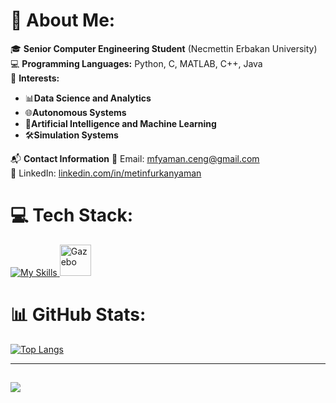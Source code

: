 # 💫 About Me:

🎓 **Senior Computer Engineering Student** (Necmettin Erbakan University)  
💻 **Programming Languages:** Python, C, MATLAB, C++, Java  
🧠 **Interests:**

- 📊**Data Science and Analytics**  
- 🌐**Autonomous Systems**
- 🤖**Artificial Intelligence and Machine Learning**  
- 🛠️**Simulation Systems**  
    


📬 **Contact Information**
📧 Email: mfyaman.ceng@gmail.com<br>🔗 LinkedIn: [linkedin.com/in/metinfurkanyaman](https://linkedin.com/in/metinfurkanyaman)

# 💻 Tech Stack:
<div>
  <a href="https://skillicons.dev">
    <img src="https://skillicons.dev/icons?i=python,cpp,matlab,c,java,mysql,qt,ubuntu,ros" alt="My Skills">  
    <img src="https://avatars.githubusercontent.com/u/1743799?s=200&v=4" width="50" alt="Gazebo" title="Gazebo"/>
    
    
  </a>
</div>


# 📊 GitHub Stats:
[![Top Langs](https://github-readme-stats.vercel.app/api/top-langs/?username=MFurkanYaman&layout=donut&hide=php,css)](https://github.com/anuraghazra/github-readme-stats)


---
[![](https://visitcount.itsvg.in/api?id=MFurkanYaman&icon=8&color=1)](https://visitcount.itsvg.in)
---



